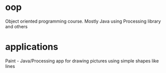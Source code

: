 # oop
Object oriented programming course. Mostly Java using Processing library and others

# applications
Paint - Java/Processing app for drawing pictures using simple shapes like lines

